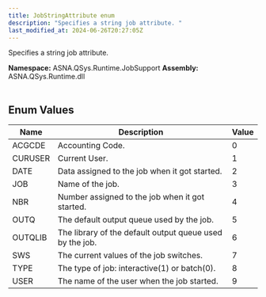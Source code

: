 ```yaml
---
title: JobStringAttribute enum
description: "Specifies a string job attribute. "
last_modified_at: 2024-06-26T20:27:05Z
---
```


Specifies a string job attribute.

**Namespace:** ASNA.QSys.Runtime.JobSupport
**Assembly:** ASNA.QSys.Runtime.dll
<br>
<br>

## Enum Values

| Name | Description | Value
| --- | --- | --- 
| ACGCDE | Accounting Code. | 0 |
| CURUSER | Current User. | 1 |
| DATE | Data assigned to the job when it got started. | 2 |
| JOB | Name of the job. | 3 |
| NBR | Number assigned to the job when it got started. | 4 |
| OUTQ | The default output queue used by the job. | 5 |
| OUTQLIB | The library of the default output queue used by the job. | 6 |
| SWS | The current values of the job switches. | 7 |
| TYPE | The type of job: interactive(1) or batch(0). | 8 |
| USER | The name of the user when the job started. | 9 |
